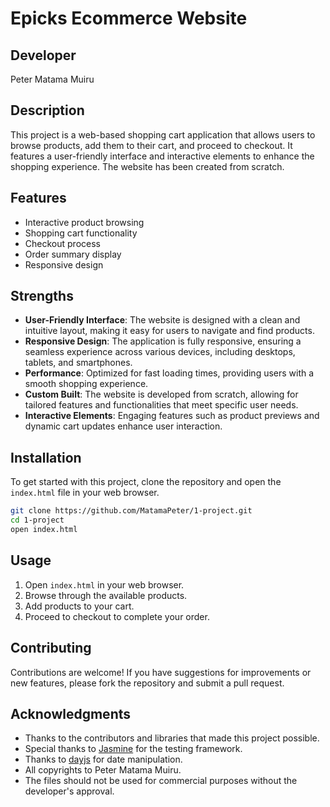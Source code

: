 # Epicks Ecommerce Website

## Developer
Peter Matama Muiru

## Description
This project is a web-based shopping cart application that allows users to browse products, add them to their cart, and proceed to checkout. It features a user-friendly interface and interactive elements to enhance the shopping experience. The website has been created from scratch.

## Features
- Interactive product browsing
- Shopping cart functionality
- Checkout process
- Order summary display
- Responsive design

## Strengths
- **User-Friendly Interface**: The website is designed with a clean and intuitive layout, making it easy for users to navigate and find products.
- **Responsive Design**: The application is fully responsive, ensuring a seamless experience across various devices, including desktops, tablets, and smartphones.
- **Performance**: Optimized for fast loading times, providing users with a smooth shopping experience.
- **Custom Built**: The website is developed from scratch, allowing for tailored features and functionalities that meet specific user needs.
- **Interactive Elements**: Engaging features such as product previews and dynamic cart updates enhance user interaction.

## Installation
To get started with this project, clone the repository and open the `index.html` file in your web browser.

```bash
git clone https://github.com/MatamaPeter/1-project.git
cd 1-project
open index.html
```

## Usage
1. Open `index.html` in your web browser.
2. Browse through the available products.
3. Add products to your cart.
4. Proceed to checkout to complete your order.

## Contributing
Contributions are welcome! If you have suggestions for improvements or new features, please fork the repository and submit a pull request.

## Acknowledgments
- Thanks to the contributors and libraries that made this project possible.
- Special thanks to [Jasmine](https://jasmine.github.io/) for the testing framework.
- Thanks to [dayjs](https://day.js.org/) for date manipulation.
- All copyrights to Peter Matama Muiru.
- The files should not be used for commercial purposes without the developer's approval.
